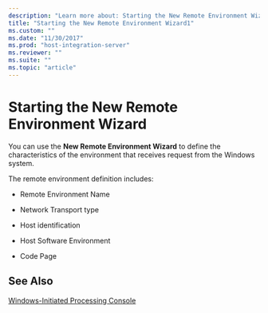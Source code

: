 ```yaml
---
description: "Learn more about: Starting the New Remote Environment Wizard"
title: "Starting the New Remote Environment Wizard1"
ms.custom: ""
ms.date: "11/30/2017"
ms.prod: "host-integration-server"
ms.reviewer: ""
ms.suite: ""
ms.topic: "article"
---
```

# Starting the New Remote Environment Wizard
You can use the **New Remote Environment Wizard** to define the characteristics of the environment that receives request from the Windows system.  
  
 The remote environment definition includes:  
  
-   Remote Environment Name  
  
-   Network Transport type  
  
-   Host identification  
  
-   Host Software Environment  
  
-   Code Page  
  
## See Also  
 [Windows-Initiated Processing Console](../core/windows-initiated-processing-console1.md)
